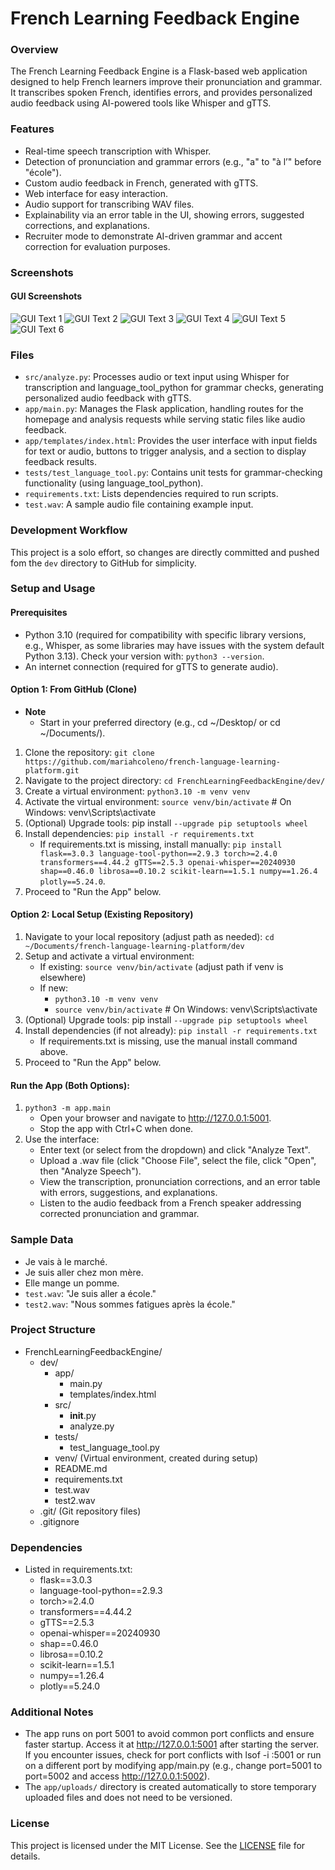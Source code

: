 # French Learning Feedback Engine

### Overview
The French Learning Feedback Engine is a Flask-based web application designed to help French learners improve their pronunciation and grammar. It transcribes spoken French, identifies errors, and provides personalized audio feedback using AI-powered tools like Whisper and gTTS.

### Features
- Real-time speech transcription with Whisper.
- Detection of pronunciation and grammar errors (e.g., "a" to "à l’" before "école").
- Custom audio feedback in French, generated with gTTS.
- Web interface for easy interaction.
- Audio support for transcribing WAV files.
- Explainability via an error table in the UI, showing errors, suggested corrections, and explanations.
- Recruiter mode to demonstrate AI-driven grammar and accent correction for evaluation purposes. 

### Screenshots
#### GUI Screenshots
![GUI Text 1](screenshots/FrenchLearningFeedbackEngine_RecruiterMode_PopUp.png)
![GUI Text 2](screenshots/FrenchLearningFeedbackEngine_Text1.png)
![GUI Text 3](screenshots/FrenchLearningFeedbackEngine_Text2.png)
![GUI Text 4](screenshots/FrenchLearningFeedbackEngine_Text3.png)
![GUI Text 5](screenshots/FrenchLearningFeedbackEngine_Audio1.png)
![GUI Text 6](screenshots/FrenchLearningFeedbackEngine_Audio2.png)

### Files
- `src/analyze.py`: Processes audio or text input using Whisper for transcription and language_tool_python for grammar checks, generating personalized audio feedback with gTTS.
- `app/main.py`: Manages the Flask application, handling routes for the homepage and analysis requests while serving static files like audio feedback.
- `app/templates/index.html`: Provides the user interface with input fields for text or audio, buttons to trigger analysis, and a section to display feedback results.
- `tests/test_language_tool.py`: Contains unit tests for grammar-checking functionality (using language_tool_python).
- `requirements.txt`: Lists dependencies required to run scripts.
- `test.wav`: A sample audio file containing example input.

### Development Workflow
This project is a solo effort, so changes are directly committed and pushed fom the `dev` directory to GitHub for simplicity. 

### Setup and Usage

#### Prerequisites
- Python 3.10 (required for compatibility with specific library versions, e.g., Whisper, as some libraries may have issues with the system default Python 3.13). Check your version with: `python3 --version`.
- An internet connection (required for gTTS to generate audio).

#### Option 1: From GitHub (Clone)
- **Note**
  - Start in your preferred directory (e.g., cd ~/Desktop/ or cd ~/Documents/). 
1. Clone the repository: `git clone https://github.com/mariahcoleno/french-language-learning-platform.git`
2. Navigate to the project directory: `cd FrenchLearningFeedbackEngine/dev/`
3. Create a virtual environment: `python3.10 -m venv venv`
4. Activate the virtual environment: `source venv/bin/activate` # On Windows: venv\Scripts\activate
5. (Optional) Upgrade tools: pip install `--upgrade pip setuptools wheel` 
6. Install dependencies: `pip install -r requirements.txt`
   - If requirements.txt is missing, install manually: 
     `pip install flask==3.0.3 language-tool-python==2.9.3 torch>=2.4.0 transformers==4.44.2
      gTTS==2.5.3 openai-whisper==20240930 shap==0.46.0 librosa==0.10.2 scikit-learn==1.5.1 numpy==1.26.4 plotly==5.24.0`.
7. Proceed to "Run the App" below.

#### Option 2: Local Setup (Existing Repository)
1. Navigate to your local repository (adjust path as needed): `cd ~/Documents/french-language-learning-platform/dev`
2. Setup and activate a virtual environment:
   - If existing: `source venv/bin/activate` (adjust path if venv is elsewhere)
   - If new:
     - `python3.10 -m venv venv`
     - `source venv/bin/activate` # On Windows: venv\Scripts\activate
3. (Optional) Upgrade tools: pip install `--upgrade pip setuptools wheel` 
4. Install dependencies (if not already): `pip install -r requirements.txt` 
   - If requirements.txt is missing, use the manual install command above.
5. Proceed to "Run the App" below.

#### Run the App (Both Options):
1. `python3 -m app.main` 
   - Open your browser and navigate to http://127.0.0.1:5001.
   - Stop the app with Ctrl+C when done.
2. Use the interface:
   - Enter text (or select from the dropdown) and click "Analyze Text".
   - Upload a .wav file (click "Choose File", select the file, click "Open", then "Analyze Speech").
   - View the transcription, pronunciation corrections, and an error table with errors, suggestions, and explanations.
   - Listen to the audio feedback from a French speaker addressing corrected pronunciation and grammar.  

### Sample Data
- Je vais à le marché.
- Je suis aller chez mon mère.
- Elle mange un pomme. 
- `test.wav`: "Je suis aller a école."
- `test2.wav`: "Nous sommes fatigues après la école."

### Project Structure
- FrenchLearningFeedbackEngine/
  - dev/
    - app/
      - main.py
      - templates/index.html
    - src/
      - __init__.py
      - analyze.py
    - tests/
      - test_language_tool.py 
    - venv/ (Virtual environment, created during setup)
    - README.md
    - requirements.txt
    - test.wav
    - test2.wav
  - .git/ (Git repository files)
  - .gitignore

### Dependencies
- Listed in requirements.txt:
  - flask==3.0.3
  - language-tool-python==2.9.3
  - torch>=2.4.0
  - transformers==4.44.2
  - gTTS==2.5.3
  - openai-whisper==20240930
  - shap==0.46.0
  - librosa==0.10.2
  - scikit-learn==1.5.1
  - numpy==1.26.4
  - plotly==5.24.0

### Additional Notes
- The app runs on port 5001 to avoid common port conflicts and ensure faster startup. Access it at http://127.0.0.1:5001 after starting the server. If you encounter issues, check for port conflicts with lsof -i :5001 or run on a different port by modifying app/main.py (e.g., change port=5001 to port=5002 and access http://127.0.0.1:5002).
- The `app/uploads/` directory is created automatically to store temporary uploaded files and does not need to be versioned.

### License
This project is licensed under the MIT License. See the [LICENSE](LICENSE) file for details.
